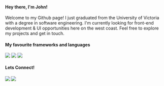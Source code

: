 #### Hey there, I'm John!

Welcome to my Github page! I just graduated from the University of Victoria with a degree in software engineering. I'm currently looking for front-end development & UI opportunities here on the west coast. Feel free to explore my projects and get in touch.

#### My favourite frameworks and languages
<p>
<img src="https://img.shields.io/badge/react%20-%2320232a.svg?&style=for-the-badge&logo=react&logoColor=%2361DAFB">
    <img src="https://img.shields.io/badge/typescript%20-%23007ACC.svg?&style=for-the-badge&logo=typescript&logoColor=white">
    <img src="https://img.shields.io/badge/Figma-F24E1E?style=for-the-badge&logo=figma&logoColor=white" />
</p>

#### Lets Connect!
<h5>
  <a style="text-decoration: none;" href="https://www.linkedin.com/in/john-schriemer-7955181a1/"
	target="_blank">
    <img src="https://img.shields.io/badge/LinkedIn-0077B5?style=for-the-badge&logo=linkedin&logoColor=white" />
    </a>
    <a style="text-decoration: none;" href="mailto:jschriem@gmail.com"
	target="_blank">
    <img src="https://img.shields.io/badge/Gmail-D14836?style=for-the-badge&logo=gmail&logoColor=white" />
    </a>
</h5>
